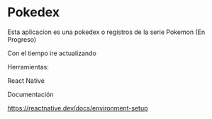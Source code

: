 # Pokedex

Esta aplicacion es una pokedex o registros de la serie Pokemon (En Progreso)

Con el tiempo ire actualizando

Herramientas:

React Native

Documentación

https://reactnative.dev/docs/environment-setup
